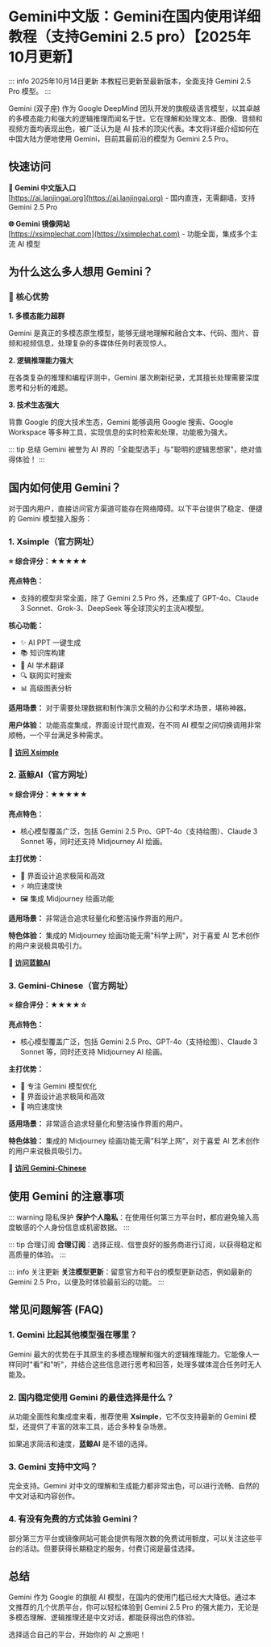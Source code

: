 # Gemini中文版：Gemini在国内使用详细教程（支持Gemini 2.5 pro）【2025年10月更新】

::: info 2025年10月14日更新
本教程已更新至最新版本，全面支持 Gemini 2.5 Pro 模型。
:::

Gemini (双子座) 作为 Google DeepMind 团队开发的旗舰级语言模型，以其卓越的多模态能力和强大的逻辑推理而闻名于世。它在理解和处理文本、图像、音频和视频方面均表现出色，被广泛认为是 AI 技术的顶尖代表。本文将详细介绍如何在中国大陆方便地使用 Gemini，目前其最前沿的模型为 Gemini 2.5 Pro。

## 快速访问

**🚀 Gemini 中文版入口**  
[https://ai.lanjingai.org](https://ai.lanjingai.org) - 国内直连，无需翻墙，支持 Gemini 2.5 Pro

**🌐 Gemini 镜像网站**  
[https://xsimplechat.com](https://xsimplechat.com) - 功能全面，集成多个主流 AI 模型

## 为什么这么多人想用 Gemini？ 

### 🎯 核心优势

**1. 多模态能力超群**

Gemini 是真正的多模态原生模型，能够无缝地理解和融合文本、代码、图片、音频和视频信息，处理复杂的多媒体任务时表现惊人。

**2. 逻辑推理能力强大**

在各类复杂的推理和编程评测中，Gemini 屡次刷新纪录，尤其擅长处理需要深度思考和分析的难题。

**3. 技术生态强大**

背靠 Google 的庞大技术生态，Gemini 能够调用 Google 搜索、Google Workspace 等多种工具，实现信息的实时检索和处理，功能极为强大。

::: tip 总结
Gemini 被誉为 AI 界的「全能型选手」与"聪明的逻辑思想家"，绝对值得体验！
:::

## 国内如何使用 Gemini？

对于国内用户，直接访问官方渠道可能存在网络障碍。以下平台提供了稳定、便捷的 Gemini 模型接入服务：

### 1. Xsimple（官方网址）

**⭐ 综合评分：★★★★★**

**亮点特色：**
- 支持的模型非常全面，除了 Gemini 2.5 Pro 外，还集成了 GPT-4o、Claude 3 Sonnet、Grok-3、DeepSeek 等全球顶尖的主流AI模型。

**核心功能：**
- ✨ AI PPT 一键生成
- 📚 知识库构建
- 📖 AI 学术翻译
- 🔍 联网实时搜索
- 📊 高级图表分析

**适用场景：**
对于需要处理数据和制作演示文稿的办公和学术场景，堪称神器。

**用户体验：**
功能高度集成，界面设计现代直观，在不同 AI 模型之间切换调用非常顺畅，一个平台满足多种需求。

**🔗 [访问 Xsimple](https://xsimplechat.com)**

### 2. 蓝鲸AI（官方网址）

**⭐ 综合评分：★★★★★**

**亮点特色：**
- 核心模型覆盖广泛，包括 Gemini 2.5 Pro、GPT-4o（支持绘图）、Claude 3 Sonnet 等，同时还支持 Midjourney AI 绘画。

**主打优势：**
- 🎨 界面设计追求极简和高效
- ⚡ 响应速度快
- 🖼️ 集成 Midjourney 绘画功能

**适用场景：**
非常适合追求轻量化和整洁操作界面的用户。

**特色体验：**
集成的 Midjourney 绘画功能无需"科学上网"，对于喜爱 AI 艺术创作的用户来说极具吸引力。

**🔗 [访问蓝鲸AI](https://ai.lanjingai.org)**

### 3. Gemini-Chinese（官方网址）

**⭐ 综合评分：★★★★☆**

**亮点特色：**
- 核心模型覆盖广泛，包括 Gemini 2.5 Pro、GPT-4o（支持绘图）、Claude 3 Sonnet 等，同时还支持 Midjourney AI 绘画。

**主打优势：**
- 🎯 专注 Gemini 模型优化
- 💨 界面设计追求极简和高效
- 🚀 响应速度快

**适用场景：**
非常适合追求轻量化和整洁操作界面的用户。

**特色体验：**
集成的 Midjourney 绘画功能无需"科学上网"，对于喜爱 AI 艺术创作的用户来说极具吸引力。

**🔗 [访问 Gemini-Chinese](https://www.gemini-chinese.com)**

## 使用 Gemini 的注意事项

::: warning 隐私保护
**保护个人隐私**：在使用任何第三方平台时，都应避免输入高度敏感的个人身份信息或机密数据。
:::

::: tip 合理订阅
**合理订阅**：选择正规、信誉良好的服务商进行订阅，以获得稳定和高质量的体验。
:::

::: info 关注更新
**关注模型更新**：留意官方和平台的模型更新动态，例如最新的 Gemini 2.5 Pro，以便及时体验最前沿的功能。
:::

## 常见问题解答 (FAQ)

### 1. Gemini 比起其他模型强在哪里？

Gemini 最大的优势在于其原生的多模态理解和强大的逻辑推理能力。它能像人一样同时"看"和"听"，并结合这些信息进行思考和回答，处理多媒体混合任务时无人能及。

### 2. 国内稳定使用 Gemini 的最佳选择是什么？

从功能全面性和集成度来看，推荐使用 **Xsimple**，它不仅支持最新的 Gemini 模型，还提供了丰富的效率工具，适合多种复杂场景。

如果追求简洁和速度，**蓝鲸AI** 是不错的选择。

### 3. Gemini 支持中文吗？

完全支持。Gemini 对中文的理解和生成能力都非常出色，可以进行流畅、自然的中文对话和内容创作。

### 4. 有没有免费的方式体验 Gemini？

部分第三方平台或镜像网站可能会提供有限次数的免费试用额度，可以关注这些平台的活动。但要获得长期稳定的服务，付费订阅是最佳选择。

## 总结

Gemini 作为 Google 的旗舰 AI 模型，在国内的使用门槛已经大大降低。通过本文推荐的几个优质平台，你可以轻松体验到 Gemini 2.5 Pro 的强大能力，无论是多模态理解、逻辑推理还是中文对话，都能获得出色的体验。

选择适合自己的平台，开始你的 AI 之旅吧！


